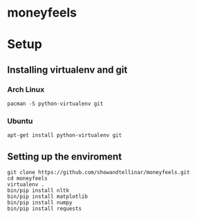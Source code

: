 moneyfeels
==========

# Setup

## Installing virtualenv and git
### Arch Linux
	pacman -S python-virtualenv git

### Ubuntu
	apt-get install python-virtualenv git

## Setting up the enviroment
	git clone https://github.com/showandtellinar/moneyfeels.git
	cd moneyfeels
	virtualenv .
	bin/pip install nltk
	bin/pip install matplotlib	
	bin/pip install numpy
	bin/pip install requests

